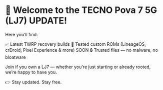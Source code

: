 # 🔧 Welcome to the TECNO Pova 7 5G (LJ7) UPDATE!

Here you’ll find:

✅ Latest TWRP recovery builds
📲 Tested custom ROMs (LineageOS, crDroid, Pixel Experience & more) SOON
🔒 Trusted files — no malware, no bloatware

Join if you own a LJ7 — whether you're just starting or already rooted, we’re happy to have you.

👉 Stay updated. Stay free.
